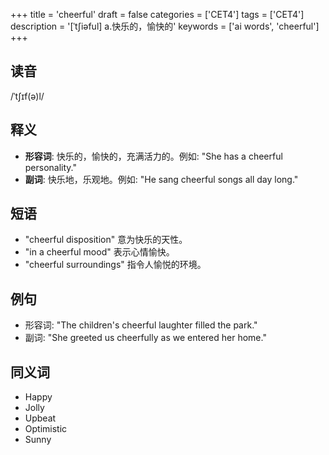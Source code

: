 +++
title = 'cheerful'
draft = false
categories = ['CET4']
tags = ['CET4']
description = '[ˈt∫iəful] a.快乐的，愉快的'
keywords = ['ai words', 'cheerful']
+++

## 读音
/ˈtʃɪf(ə)l/

## 释义
- **形容词**: 快乐的，愉快的，充满活力的。例如: "She has a cheerful personality."
- **副词**: 快乐地，乐观地。例如: "He sang cheerful songs all day long."

## 短语
- "cheerful disposition" 意为快乐的天性。
- "in a cheerful mood" 表示心情愉快。
- "cheerful surroundings" 指令人愉悦的环境。

## 例句
- 形容词: "The children's cheerful laughter filled the park."
- 副词: "She greeted us cheerfully as we entered her home."

## 同义词
- Happy
- Jolly
- Upbeat
- Optimistic
- Sunny
